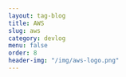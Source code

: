 ```yaml
---
layout: tag-blog
title: AWS
slug: aws
category: devlog
menu: false
order: 8
header-img: "/img/aws-logo.png"
---
```

